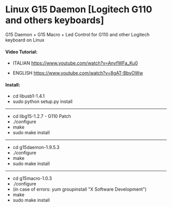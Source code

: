 # Linux G15 Daemon [Logitech G110 and others keyboards]
G15 Daemon + G15 Macro + Led Control for G110 and other Logitech keyboard on Linux 

#### Video Tutorial:

* ITALIAN https://www.youtube.com/watch?v=AnyfWFa_Ku0

* ENGLISH https://www.youtube.com/watch?v=8gAT-BbyOWw

#### Install:

* cd libusb1-1.4.1
* sudo python setup.py install

---

* cd libg15-1.2.7 - G110 Patch
* ./configure
* make
* sudo make install

---

* cd g15daemon-1.9.5.3
* ./configure
* make
* sudo make install

---

* cd g15macro-1.0.3
* ./configure
* (in case of errors: yum groupinstall "X Software Development")
* make
* sudo make install

